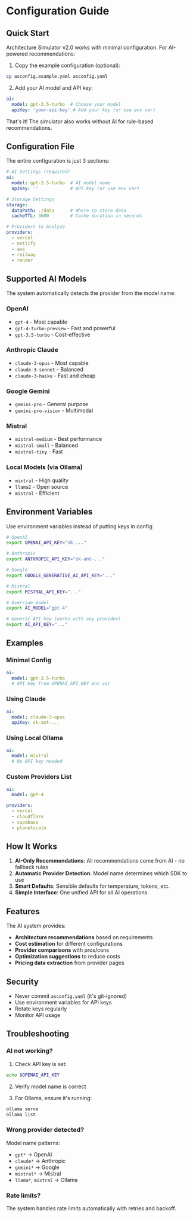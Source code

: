 # Configuration Guide

## Quick Start

Architecture Simulator v2.0 works with minimal configuration. For AI-powered recommendations:

1. Copy the example configuration (optional):
```bash
cp asconfig.example.yaml asconfig.yaml
```

2. Add your AI model and API key:
```yaml
ai:
  model: gpt-3.5-turbo  # Choose your model
  apiKey: 'your-api-key' # Add your key (or use env var)
```

That's it! The simulator also works without AI for rule-based recommendations.

## Configuration File

The entire configuration is just 3 sections:

```yaml
# AI Settings (required)
ai:
  model: gpt-3.5-turbo  # AI model name
  apiKey: ''            # API key (or use env var)

# Storage Settings
storage:
  dataPath: ./data      # Where to store data
  cacheTTL: 3600        # Cache duration in seconds

# Providers to Analyze
providers:
  - vercel
  - netlify
  - aws
  - railway
  - render
```

## Supported AI Models

The system automatically detects the provider from the model name:

### OpenAI
- `gpt-4` - Most capable
- `gpt-4-turbo-preview` - Fast and powerful
- `gpt-3.5-turbo` - Cost-effective

### Anthropic Claude
- `claude-3-opus` - Most capable
- `claude-3-sonnet` - Balanced
- `claude-3-haiku` - Fast and cheap

### Google Gemini
- `gemini-pro` - General purpose
- `gemini-pro-vision` - Multimodal

### Mistral
- `mistral-medium` - Best performance
- `mistral-small` - Balanced
- `mistral-tiny` - Fast

### Local Models (via Ollama)
- `mixtral` - High quality
- `llama2` - Open source
- `mistral` - Efficient

## Environment Variables

Use environment variables instead of putting keys in config:

```bash
# OpenAI
export OPENAI_API_KEY="sk-..."

# Anthropic
export ANTHROPIC_API_KEY="sk-ant-..."

# Google
export GOOGLE_GENERATIVE_AI_API_KEY="..."

# Mistral
export MISTRAL_API_KEY="..."

# Override model
export AI_MODEL="gpt-4"

# Generic API key (works with any provider)
export AI_API_KEY="..."
```

## Examples

### Minimal Config
```yaml
ai:
  model: gpt-3.5-turbo
  # API key from OPENAI_API_KEY env var
```

### Using Claude
```yaml
ai:
  model: claude-3-opus
  apiKey: sk-ant-...
```

### Using Local Ollama
```yaml
ai:
  model: mixtral
  # No API key needed
```

### Custom Providers List
```yaml
ai:
  model: gpt-4

providers:
  - vercel
  - cloudflare
  - supabase
  - planetscale
```

## How It Works

1. **AI-Only Recommendations**: All recommendations come from AI - no fallback rules
2. **Automatic Provider Detection**: Model name determines which SDK to use
3. **Smart Defaults**: Sensible defaults for temperature, tokens, etc.
4. **Simple Interface**: One unified API for all AI operations

## Features

The AI system provides:
- **Architecture recommendations** based on requirements
- **Cost estimation** for different configurations  
- **Provider comparisons** with pros/cons
- **Optimization suggestions** to reduce costs
- **Pricing data extraction** from provider pages

## Security

- Never commit `asconfig.yaml` (it's git-ignored)
- Use environment variables for API keys
- Rotate keys regularly
- Monitor API usage

## Troubleshooting

### AI not working?

1. Check API key is set:
```bash
echo $OPENAI_API_KEY
```

2. Verify model name is correct

3. For Ollama, ensure it's running:
```bash
ollama serve
ollama list
```

### Wrong provider detected?

Model name patterns:
- `gpt*` → OpenAI
- `claude*` → Anthropic
- `gemini*` → Google
- `mistral*` → Mistral
- `llama*`, `mixtral` → Ollama

### Rate limits?

The system handles rate limits automatically with retries and backoff.